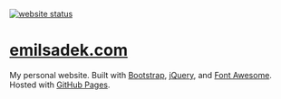 [![website status](https://img.shields.io/website?down_message=offline&up_message=online&url=https%3A%2F%2Femilsadek.com)](https://emilsadek.com/)

# [emilsadek.com](https://emilsadek.com/)

My personal website. Built with [Bootstrap](https://getbootstrap.com/), [jQuery](https://jquery.com/), and [Font Awesome](https://fontawesome.com/). Hosted with [GitHub Pages](https://pages.github.com/).